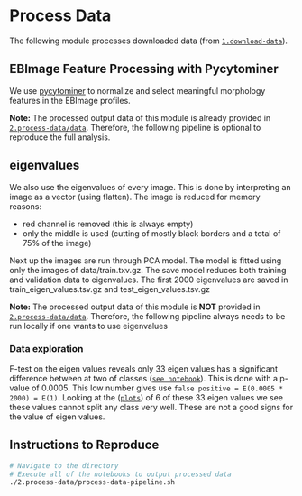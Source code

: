 # Process Data

The following module processes downloaded data (from [`1.download-data`](1.download-data)).

## EBImage Feature Processing with Pycytominer

We use [pycytominer](https://github.com/cytomining/pycytominer) to normalize and select meaningful morphology features in the EBImage profiles.

**Note:** The processed output data of this module is already provided in [`2.process-data/data`](https://github.com/cytomining/pycytominer).
Therefore, the following pipeline is optional to reproduce the full analysis.

## eigenvalues
We also use the eigenvalues of every image.
This is done by interpreting an image as a vector (using flatten).
The image is reduced for memory reasons:
- red channel is removed (this is always empty)
- only the middle is used (cutting of mostly black borders and a total of 75% of the image)

Next up the images are run through PCA model.
The model is fitted using only the images of data/train.txv.gz.
The save model reduces both training and validation data to eigenvalues.
The first 2000 eigenvalues are saved in train_eigen_values.tsv.gz and test_eigen_values.tsv.gz

**Note:** The processed output data of this module is **NOT** provided in [`2.process-data/data`](/2.process-data/data`).
Therefore, the following pipeline always needs to be run locally if one wants to use eigenvalues

### Data exploration
F-test on the eigen values reveals only 33 eigen values has a significant difference between at two of classes ([`see notebook`](2.process-data/2.1.analysing-eigen-values.ipynb)). This is done with a p-value of 0.0005. This low number gives use ```false positive = E(0.0005 * 2000) = E(1)```. 
Looking at the ([`plots`](2.process-data/2.1.analysing-eigen-values.ipynb)) of 6 of these 33 eigen values we see these values cannot split any class very well. These are not a good signs for the value of eigen values.

## Instructions to Reproduce

```bash
# Navigate to the directory
# Execute all of the notebooks to output processed data
./2.process-data/process-data-pipeline.sh
```
